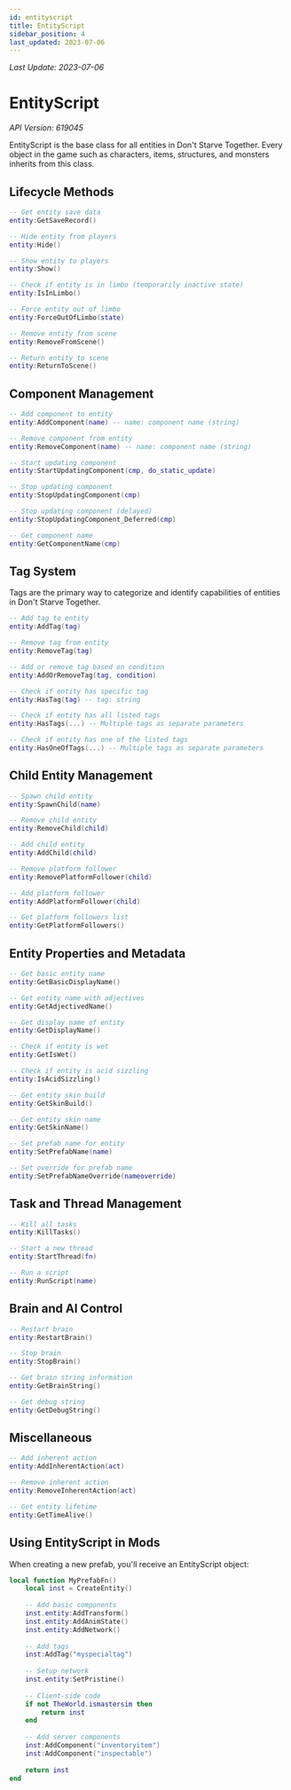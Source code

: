 ```yaml
---
id: entityscript
title: EntityScript
sidebar_position: 4
last_updated: 2023-07-06
---
```

*Last Update: 2023-07-06*
# EntityScript

*API Version: 619045*

EntityScript is the base class for all entities in Don't Starve Together. Every object in the game such as characters, items, structures, and monsters inherits from this class.

## Lifecycle Methods

```lua
-- Get entity save data
entity:GetSaveRecord()

-- Hide entity from players
entity:Hide()

-- Show entity to players
entity:Show()

-- Check if entity is in limbo (temporarily inactive state)
entity:IsInLimbo()

-- Force entity out of limbo
entity:ForceOutOfLimbo(state)

-- Remove entity from scene
entity:RemoveFromScene()

-- Return entity to scene
entity:ReturnToScene()
```

## Component Management

```lua
-- Add component to entity
entity:AddComponent(name) -- name: component name (string)

-- Remove component from entity
entity:RemoveComponent(name) -- name: component name (string)

-- Start updating component
entity:StartUpdatingComponent(cmp, do_static_update)

-- Stop updating component
entity:StopUpdatingComponent(cmp)

-- Stop updating component (delayed)
entity:StopUpdatingComponent_Deferred(cmp)

-- Get component name
entity:GetComponentName(cmp)
```

## Tag System

Tags are the primary way to categorize and identify capabilities of entities in Don't Starve Together.

```lua
-- Add tag to entity
entity:AddTag(tag)

-- Remove tag from entity
entity:RemoveTag(tag)

-- Add or remove tag based on condition
entity:AddOrRemoveTag(tag, condition)

-- Check if entity has specific tag
entity:HasTag(tag) -- tag: string

-- Check if entity has all listed tags
entity:HasTags(...) -- Multiple tags as separate parameters

-- Check if entity has one of the listed tags
entity:HasOneOfTags(...) -- Multiple tags as separate parameters
```

## Child Entity Management

```lua
-- Spawn child entity
entity:SpawnChild(name)

-- Remove child entity
entity:RemoveChild(child)

-- Add child entity
entity:AddChild(child)

-- Remove platform follower
entity:RemovePlatformFollower(child)

-- Add platform follower
entity:AddPlatformFollower(child)

-- Get platform followers list
entity:GetPlatformFollowers()
```

## Entity Properties and Metadata

```lua
-- Get basic entity name
entity:GetBasicDisplayName()

-- Get entity name with adjectives
entity:GetAdjectivedName()

-- Get display name of entity
entity:GetDisplayName()

-- Check if entity is wet
entity:GetIsWet()

-- Check if entity is acid sizzling
entity:IsAcidSizzling()

-- Get entity skin build
entity:GetSkinBuild()

-- Get entity skin name
entity:GetSkinName()

-- Set prefab name for entity
entity:SetPrefabName(name)

-- Set override for prefab name
entity:SetPrefabNameOverride(nameoverride)
```

## Task and Thread Management

```lua
-- Kill all tasks
entity:KillTasks()

-- Start a new thread
entity:StartThread(fn)

-- Run a script
entity:RunScript(name)
```

## Brain and AI Control

```lua
-- Restart brain
entity:RestartBrain()

-- Stop brain
entity:StopBrain()

-- Get brain string information
entity:GetBrainString()

-- Get debug string
entity:GetDebugString()
```

## Miscellaneous

```lua
-- Add inherent action
entity:AddInherentAction(act)

-- Remove inherent action
entity:RemoveInherentAction(act)

-- Get entity lifetime
entity:GetTimeAlive()
```

## Using EntityScript in Mods

When creating a new prefab, you'll receive an EntityScript object:

```lua
local function MyPrefabFn()
    local inst = CreateEntity()
    
    -- Add basic components
    inst.entity:AddTransform()
    inst.entity:AddAnimState()
    inst.entity:AddNetwork()
    
    -- Add tags
    inst:AddTag("myspecialtag")
    
    -- Setup network
    inst.entity:SetPristine()
    
    -- Client-side code
    if not TheWorld.ismastersim then
        return inst
    end
    
    -- Add server components
    inst:AddComponent("inventoryitem")
    inst:AddComponent("inspectable")
    
    return inst
end
``` 

